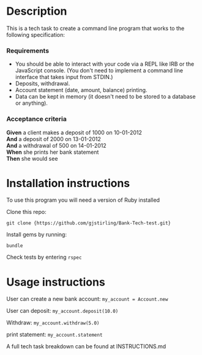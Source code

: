 # Description

This is a tech task to create a command line program that works to the following specification: 

### Requirements

* You should be able to interact with your code via a REPL like IRB or the JavaScript console.  (You don't need to implement a command line interface that takes input from STDIN.)
* Deposits, withdrawal.
* Account statement (date, amount, balance) printing.
* Data can be kept in memory (it doesn't need to be stored to a database or anything).

### Acceptance criteria

**Given** a client makes a deposit of 1000 on 10-01-2012  
**And** a deposit of 2000 on 13-01-2012  
**And** a withdrawal of 500 on 14-01-2012  
**When** she prints her bank statement  
**Then** she would see

# Installation instructions 

To use this program you will need a version of Ruby installed

Clone this repo: 

```git clone {https://github.com/gjstirling/Bank-Tech-test.git}```

Install gems by running: 

```bundle```

Check tests by entering 
```rspec```

# Usage instructions 

User can create a new bank account:
``` my_account = Account.new ```

User can deposit:
``` my_account.deposit(10.0) ```

Withdraw: 
``` my_account.withdraw(5.0) ``` 

print statement:
``` my_account.statement ``` 

A full tech task breakdown can be found at INSTRUCTIONS.md



